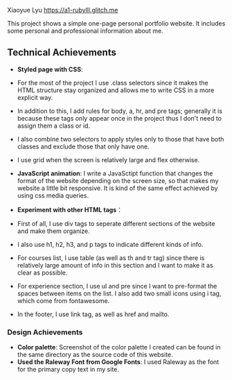 Xiaoyue Lyu
https://a1-rubylll.glitch.me

This project shows a simple one-page personal portfolio website. It includes some personal and professional information about me.

## Technical Achievements
- **Styled page with CSS**: 
- For the most of the project I use .class selectors since it makes the HTML structure stay organized and allows me to write CSS in a more explicit way. 
- In addition to this, I add rules for body, a, hr, and pre tags; generally it is because these tags only appear once in the project thus I don't need to assign them a class or id. 
- I also combine two selectors to apply styles only to those that have both classes and exclude those that only have one.
- I use grid when the screen is relatively large and flex otherwise.
 
- **JavaScript animation**: I write a JavaSctipt function that changes the format of the website depending on the screen size, so that makes my website a little bit responsive. It is kind of the same effect achieved by using css media queries.
 
- **Experiment with other HTML tags**： 
- First of all, I use div tags to seperate different sections of the website and make them organize. 
- I also use h1, h2, h3, and p tags to indicate different kinds of info. 
- For courses list, I use table (as well as th and tr tag) since there is relatively large amount of info in this section and I want to make it as clear as possible.
- For experience section, I use ul and pre since I want to pre-format the spaces between items on the list. I also add two small icons using i tag, which come from fontawesome.
- In the footer, I use link tag, as well as href and mailto.

### Design Achievements
- **Color palette**: Screenshot of the color palette I created can be found in the same directory as the source code of this website.
- **Used the Raleway Font from Google Fonts**: I used Raleway as the font for the primary copy text in my site.


